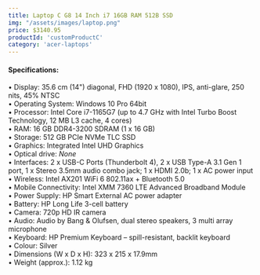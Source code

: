 ```yaml
---
title: Laptop C G8 14 Inch i7 16GB RAM 512B SSD
img: "/assets/images/laptop.png"
price: $3140.95
productId: 'customProductC'
category: 'acer-laptops'
---
```

<div data-v-2a05d754="" class="container container--fluid">
  <h4 data-v-2a05d754="" class="d-flex justify-start section-title">Specifications:</h4>
  <div data-v-2a05d754="" class="row no-gutters">
    <div data-v-2a05d754="" class="d-flex justify-start spec-list col">
      <div data-v-2a05d754="" class="text-left section-text">
        • Display: 35.6 cm (14") diagonal, FHD (1920 x 1080), IPS, anti-glare, 250 nits, 45% NTSC<br>
        • Operating System: Windows 10 Pro 64bit<br>
        • Processor: Intel Core i7-1165G7 (up to 4.7 GHz with Intel Turbo Boost Technology, 12 MB L3 cache, 4 cores)<br>
        • RAM: 16 GB DDR4-3200 SDRAM (1 x 16 GB)<br>
        • Storage: 512 GB PCIe NVMe TLC SSD<br>
        • Graphics: Integrated Intel UHD Graphics<br>
        • Optical drive: <i>None</i><br>
        • Interfaces: 2 x USB-C Ports (Thunderbolt 4), 2 x USB Type-A 3.1 Gen 1 port, 1 x Stereo 3.5mm audio combo jack; 1 x HDMI 2.0b; 1 x AC power input<br>
        • Wireless: Intel AX201 WiFi 6 802.11ax + Bluetooth 5.0<br>
        • Mobile Connectivity: Intel XMM 7360 LTE Advanced Broadband Module<br>
        • Power Supply: HP Smart External AC power adapter<br>
        • Battery: HP Long Life 3-cell battery<br>
        • Camera: 720p HD IR camera<br>
        • Audio: Audio by Bang &amp; Olufsen, dual stereo speakers, 3 multi array microphone<br>
        • Keyboard: HP Premium Keyboard – spill-resistant, backlit keyboard<br>
        • Colour: Silver<br>
        • Dimensions (W x D x H): 323 x 215 x 17.9mm<br>
        • Weight (approx.): 1.12 kg
      </div>
    </div>
  </div>
</div>